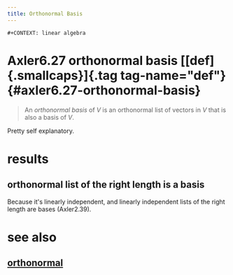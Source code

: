 ```yaml
---
title: Orthonormal Basis
---
```


```{=org}
#+CONTEXT: linear algebra
```
# Axler6.27 orthonormal basis [[def]{.smallcaps}]{.tag tag-name="def"} {#axler6.27-orthonormal-basis}

> An *orthonormal basis* of $V$ is an orthonormal list of vectors in $V$
> that is also a basis of $V$.

Pretty self explanatory.

# results

## orthonormal list of the right length is a basis

Because it\'s linearly independent, and linearly independent lists of
the right length are bases (Axler2.39).

# see also

## [orthonormal](KBrefOrthonormal.org)
